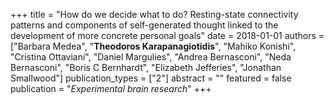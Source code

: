 +++
title = "How do we decide what to do? Resting-state connectivity patterns and components of self-generated thought linked to the development of more concrete personal goals"
date = 2018-01-01
authors = ["Barbara Medea", "**Theodoros Karapanagiotidis**", "Mahiko Konishi", "Cristina Ottaviani", "Daniel Margulies", "Andrea Bernasconi", "Neda Bernasconi", "Boris C Bernhardt", "Elizabeth Jefferies", "Jonathan Smallwood"]
publication_types = ["2"]
abstract = ""
featured = false
publication = "*Experimental brain research*"
+++

